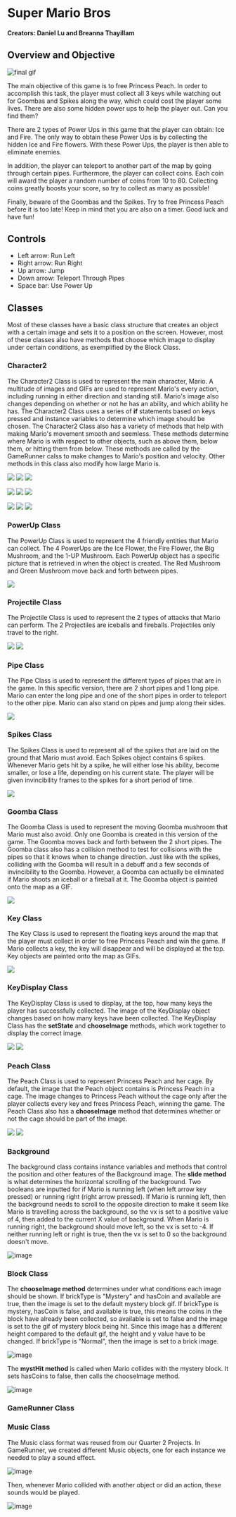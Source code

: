 # Super Mario Bros
#### Creators: Daniel Lu and Breanna Thayillam
## Overview and Objective
![final gif](https://user-images.githubusercontent.com/90793524/170924315-098eb6b4-9b00-44d1-8a48-12bf6080a26e.gif)

The main objective of this game is to free Princess Peach. In order to accomplish this task, the player must collect all 3 keys while watching out for Goombas and Spikes along the way, which could cost the player some lives. There are also some hidden power ups to help the player out. Can you find them?

There are 2 types of Power Ups in this game that the player can obtain: Ice and Fire. The only way to obtain these Power Ups is by collecting the hidden Ice and Fire flowers. With these Power Ups, the player is then able to eliminate enemies.

In addition, the player can teleport to another part of the map by going through certain pipes. Furthermore, the player can collect coins. Each coin will award the player a random number of coins from 10 to 80. Collecting coins greatly boosts your score, so try to collect as many as possible!

Finally, beware of the Goombas and the Spikes. Try to free Princess Peach before it is too late! Keep in mind that you are also on a timer. Good luck and have fun!

## Controls
* Left arrow: Run Left
* Right arrow: Run Right
* Up arrow: Jump
* Down arrow: Teleport Through Pipes
* Space bar: Use Power Up

## Classes
Most of these classes have a basic class structure that creates an object with a certain image and sets it to a position on the screen. However, most of these classes also have methods that choose which image to display under certain conditions, as exemplified by the Block Class.

### Character2
The Character2 Class is used to represent the main character, Mario. A multitude of images and GIFs are used to represent Mario's every action, including running in either direction and standing still. Mario's image also changes depending on whether or not he has an ability, and which ability he has. The Character2 Class uses a series of **if** statements based on keys pressed and instance variables to determine which image should be chosen. The Character2 Class also has a variety of methods that help with making Mario's movement smooth and seemless. These methods determine where Mario is with respect to other objects, such as above them, below them, or hitting them from below. These methods are called by the GameRunner calss to make changes to Mario's position and velocity. Other methods in this class also modify how large Mario is.

![](https://github.com/daniel-lu32/marioremake2/blob/master/MarioRemake/src/imgs/mariostanding.png) 
![](https://github.com/daniel-lu32/marioremake2/blob/master/MarioRemake/src/imgs/icemariostanding.png) 
![](https://github.com/daniel-lu32/marioremake2/blob/master/MarioRemake/src/imgs/firemariostanding.png)

![](https://github.com/daniel-lu32/marioremake2/blob/master/MarioRemake/src/imgs/mariorunningright.gif) 
![](https://github.com/daniel-lu32/marioremake2/blob/master/MarioRemake/src/imgs/icemariorunningright.gif) 
![](https://github.com/daniel-lu32/marioremake2/blob/master/MarioRemake/src/imgs/firemariorunningright.gif) 

![](https://github.com/daniel-lu32/marioremake2/blob/master/MarioRemake/src/imgs/mariorunningleft.gif) 
![](https://github.com/daniel-lu32/marioremake2/blob/master/MarioRemake/src/imgs/icemariorunningleft.gif) 
![](https://github.com/daniel-lu32/marioremake2/blob/master/MarioRemake/src/imgs/firemariorunningleft.gif) 


### PowerUp Class
The PowerUp Class is used to represent the 4 friendly entities that Mario can collect. The 4 PowerUps are the Ice Flower, the Fire Flower, the Big Mushroom, and the 1-UP Mushroom. Each PowerUp object has a specific picture that is retrieved in when the object is created. The Red Mushroom and Green Mushroom move back and forth between pipes.

![](https://github.com/daniel-lu32/marioremake2/blob/master/MarioRemake/src/imgs/readmeimgs/powerups.png) 

### Projectile Class
The Projectile Class is used to represent the 2 types of attacks that Mario can perform. The 2 Projectiles are iceballs and fireballs. Projectiles only travel to the right.

![](https://github.com/daniel-lu32/marioremake2/blob/master/MarioRemake/src/imgs/iceball.png) 
![](https://github.com/daniel-lu32/marioremake2/blob/master/MarioRemake/src/imgs/fireball.png) 

### Pipe Class
The Pipe Class is used to represent the different types of pipes that are in the game. In this specific version, there are 2 short pipes and 1 long pipe. Mario can enter the long pipe and one of the short pipes in order to teleport to the other pipe. Mario can also stand on pipes and jump along their sides.

![](https://github.com/daniel-lu32/marioremake2/blob/master/MarioRemake/src/imgs/pipe.png) 

### Spikes Class
The Spikes Class is used to represent all of the spikes that are laid on the ground that Mario must avoid. Each Spikes object contains 6 spikes. Whenever Mario gets hit by a spike, he will either lose his ability, become smaller, or lose a life, depending on his current state. The player will be given invincibility frames to the spikes for a short period of time.

![](https://github.com/daniel-lu32/marioremake2/blob/master/MarioRemake/src/imgs/spikes.png) 

### Goomba Class
The Goomba Class is used to represent the moving Goomba mushroom that Mario must also avoid. Only one Goomba is created in this version of the game. The Goomba moves back and forth between the 2 short pipes. The Goomba class also has a collision method to test for collisions with the pipes so that it knows when to change direction. Just like with the spikes, colliding with the Goomba will result in a debuff and a few seconds of invincibility to the Goomba. However, a Goomba can actually be eliminated if Mario shoots an iceball or a fireball at it. The Goomba object is painted onto the map as a GIF.

![](https://github.com/daniel-lu32/marioremake2/blob/master/MarioRemake/src/imgs/readmeimgs/goombagif.png) 

### Key Class
The Key Class is used to represent the floating keys around the map that the player must collect in order to free Princess Peach and win the game. If Mario collects a key, the key will disappear and will be displayed at the top. Key objects are painted onto the map as GIFs.

![](https://github.com/daniel-lu32/marioremake2/blob/master/MarioRemake/src/imgs/key2.gif) 

### KeyDisplay Class
The KeyDisplay Class is used to display, at the top, how many keys the player has successfully collected. The image of the KeyDisplay object changes based on how many keys have been collected. The KeyDisplay Class has the **setState** and **chooseImage** methods, which work together to display the correct image. 

![](https://github.com/daniel-lu32/marioremake2/blob/master/MarioRemake/src/imgs/0keys.png) 
![](https://github.com/daniel-lu32/marioremake2/blob/master/MarioRemake/src/imgs/2keys.png) 

### Peach Class
The Peach Class is used to represent Princess Peach and her cage. By default, the image that the Peach object contains is Princess Peach in a cage. The image changes to Princess Peach without the cage only after the player collects every key and frees Princess Peach, winning the game. The Peach Class also has a **chooseImage** method that determines whether or not the cage should be part of the image.

![](https://github.com/daniel-lu32/marioremake2/blob/master/MarioRemake/src/imgs/peachLocked.png) 
![](https://github.com/daniel-lu32/marioremake2/blob/master/MarioRemake/src/imgs/peachUnlocked.png) 

### Background
The background class contains instance variables and methods that control the position and other features of the Background image.
The **slide method** is what determines the horizontal scrolling of the background. Two booleans are inputted for if Mario is running left (when left arrow key pressed) or running right (right arrow pressed). If Mario is running left, then the background needs to scroll to the opposite direction to make it seem like Mario is travelling across the background, so the vx is set to a positive value of 4, then added to the current X value of background. When Mario is running right, the background should move left, so the vx is set to -4. If neither running left or right is true, then the vx is set to 0 so the background doesn't move.

![image](https://user-images.githubusercontent.com/90793524/171039337-462b614b-8f30-4852-b0c4-5dae310140c1.png)

### Block Class
The **chooseImage method** determines under what conditions each image should be shown. If brickType is "Mystery" and hasCoin and available are true, then the image is set to the default mystery block gif. If brickType is mystery, hasCoin is false, and available is true, this means the coins in the block have already been collected, so available is set to false and the image is set to the gif of mystery block being hit. Since this image has a different height compared to the default gif, the height and y value have to be changed. If brickType is "Normal", then the image is set to a brick image.

![image](https://user-images.githubusercontent.com/90793524/171040090-cb8f8136-1592-4f3d-bd52-b864a6e32a8d.png)

The **mystHit method** is called when Mario collides with the mystery block. It sets hasCoins to false, then calls the chooseImage method.

![image](https://user-images.githubusercontent.com/90793524/171040237-f798395a-825e-44c7-a486-b7bc691d86d2.png)

### GameRunner Class
### Music Class
The Music class format was reused from our Quarter 2 Projects. In GameRunner, we created different Music objects, one for each instance we needed to play a sound effect.

![image](https://user-images.githubusercontent.com/90793524/171041188-dafbbdd2-78ff-47ef-a185-596fd1395181.png)

Then, whenever Mario collided with another object or did an action, these sounds would be played.

![image](https://user-images.githubusercontent.com/90793524/171041330-32e3f94a-1077-4018-aaee-be225efcc160.png)

#### 
